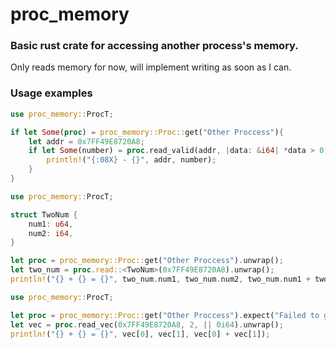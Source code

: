 # proc_memory
### Basic rust crate for accessing another process's memory.
Only reads memory for now, will implement writing as soon as I can.

### Usage examples

```rust
use proc_memory::ProcT;

if let Some(proc) = proc_memory::Proc::get("Other Proccess"){
    let addr = 0x7FF49E8720A8;
    if let Some(number) = proc.read_valid(addr, |data: &i64| *data > 0){
        println!("{:08X} - {}", addr, number);
    }
}
```

```rust
use proc_memory::ProcT;

struct TwoNum {
    num1: u64,
    num2: i64,
}

let proc = proc_memory::Proc::get("Other Proccess").unwrap();
let two_num = proc.read::<TwoNum>(0x7FF49E8720A8).unwrap();
println!("{} + {} = {}", two_num.num1, two_num.num2, two_num.num1 + two_num.num2);
```

```rust
use proc_memory::ProcT;

let proc = proc_memory::Proc::get("Other Proccess").expect("Failed to get proccess");
let vec = proc.read_vec(0x7FF49E8720A8, 2, || 0i64).unwrap();
println!("{} + {} = {}", vec[0], vec[1], vec[0] + vec[1]);
```
